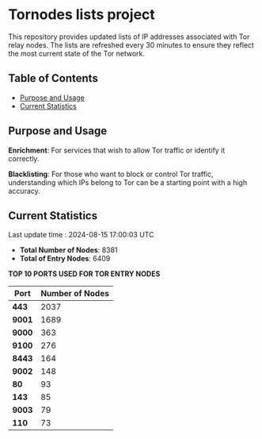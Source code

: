 # Tornodes lists project

This repository provides updated lists of IP addresses associated with Tor relay nodes. The lists are refreshed every 30 minutes to ensure they reflect the most current state of the Tor network.

## Table of Contents

- [Purpose and Usage](#purpose-and-usage)
- [Current Statistics](#current-statistics)


## Purpose and Usage

**Enrichment**: For services that wish to allow Tor traffic or identify it correctly.

**Blacklisting**: For those who want to block or control Tor traffic, understanding which IPs belong to Tor can be a starting point with a high accuracy.

## Current Statistics

Last update time : 2024-08-15 17:00:03 UTC

- **Total Number of Nodes**: 8381
- **Total of Entry Nodes**: 6409

**TOP 10 PORTS USED FOR TOR ENTRY NODES**

| **Port** | **Number of Nodes** |
|------|-----------------|
| **443**   | 2037  |
| **9001**   | 1689  |
| **9000**   | 363  |
| **9100**   | 276  |
| **8443**   | 164  |
| **9002**   | 148  |
| **80**   | 93  |
| **143**   | 85  |
| **9003**   | 79  |
| **110**   | 73  |

